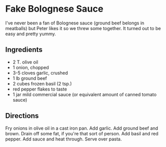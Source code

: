 # Fake Bolognese Sauce

I've never been a fan of Bolognese sauce (ground beef belongs in meatballs) but Peter likes it so we threw some together. It turned out to be easy and pretty yummy.

## Ingredients

* 2 T. olive oil
* 1 onion, chopped
* 3-5 cloves garlic, crushed
* 1 lb ground beef
* 2 cubes frozen basil (2 tsp.)
* red pepper flakes to taste
* 1 jar mild commercial sauce (or equivalent amount of canned tomato sauce)

## Directions

Fry onions in olive oil in a cast iron pan. Add garlic. Add ground beef and brown. Drain off some fat, if you're that sort of person. Add basil and red pepper. Add sauce and heat through. Serve over pasta.

